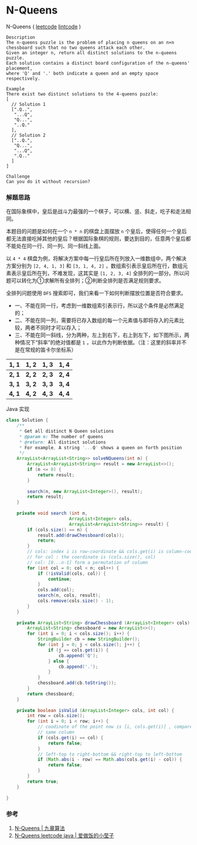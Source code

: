 # N-Queens

 N-Queens  ( [leetcode]()  [lintcode]() )

```
Description
The n-queens puzzle is the problem of placing n queens on an n×n chessboard such that no two queens attack each other.
Given an integer n, return all distinct solutions to the n-queens puzzle.
Each solution contains a distinct board configuration of the n-queens' placement, 
where 'Q' and '.' both indicate a queen and an empty space respectively.

Example
There exist two distinct solutions to the 4-queens puzzle:
[
  // Solution 1
  [".Q..",
   "...Q",
   "Q...",
   "..Q."
  ],
  // Solution 2
  ["..Q.",
   "Q...",
   "...Q",
   ".Q.."
  ]
]

Challenge 
Can you do it without recursion?
```

### 解题思路

在国际象棋中，皇后是战斗力最强的一个棋子，可以横、竖、斜走，吃子和走法相同。

本题目的问题是如何在一个 `n * n` 的棋盘上面摆放 `n` 个皇后，使得任何一个皇后都无法直接吃掉其他的皇后？根据国际象棋的规则，要达到目的，任意两个皇后都不能处在同一行、同一列、同一斜线上面。

以 `4 * 4` 棋盘为例，将解决方案中每一行皇后所在列放入一维数组中，两个解决方案分别为 `[2, 4, 1, 3]` 和 `[3, 1, 4, 2]` ，数组索引表示皇后所在行，数组元素表示皇后所在列，不难发现，这其实是 `[1, 2, 3, 4]` 全排列的一部分。所以问题可以转化为①求解所有全排列；②判断全排列是否满足规则要求。

全排列问题使用 `DFS` 搜索即可，我们来看一下如何判断摆放位置是否符合要求。

- 一、不能在同一行，考虑到一维数组索引表示行，所以这个条件是必然满足的；
- 二、不能在同一列，需要将已存入数组的每一个元素值与即将存入的元素比较，两者不同时才可以存入；
- 三、不能在同一斜线，分为两种，左上到右下，右上到左下，如下图所示，两种情况下“斜率”的绝对值都是 `1` ，以此作为判断依据。（注：这里的斜率并不是在常规的笛卡尔坐标系）

|   1, 1   | **1, 2** | **1, 3** | **1, 4** |
| :------: | :------: | :------: | :------: |
| **2, 1** | **2, 2** | **2, 3** | **2, 4** |
| **3, 1** | **3, 2** | **3, 3** | **3, 4** |
| **4, 1** | **4, 2** | **4, 3** | **4, 4** |



Java 实现

```java
class Solution {
    /**
     * Get all distinct N-Queen solutions
     * @param n: The number of queens
     * @return: All distinct solutions
     * For example, A string '...Q' shows a queen on forth position
     */
    ArrayList<ArrayList<String>> solveNQueens(int n) {
        ArrayList<ArrayList<String>> result = new ArrayList<>();
        if (n <= 0) {
            return result;
        }
        
        search(n, new ArrayList<Integer>(), result);
        return result;
    }
    
    private void search (int n,
                        ArrayList<Integer> cols,
                        ArrayList<ArrayList<String>> result) {
        if (cols.size() == n) {
            result.add(drawChessboard(cols));
            return;
        }          
        // cols: index i is row-coordinate && cols.get(i) is column-coordinate
        // for col : the coordinate is (cols.size(), col)
        // col: [0...n-1] form a permutation of column
        for (int col = 0; col < n; col++) {
            if (!isValid(cols, col)) {
                continue;
            }
            cols.add(col);
            search(n, cols, result);
            cols.remove(cols.size() - 1);
        }
    }
    
    private ArrayList<String> drawChessboard (ArrayList<Integer> cols) {
        ArrayList<String> chessboard = new ArrayList<>();
        for (int i = 0; i < cols.size(); i++) {
            StringBuilder cb = new StringBuilder();
            for (int j = 0; j < cols.size(); j++) {
                if (j == cols.get(i)) {
                    cb.append('Q');
                } else {
                    cb.append('.');
                }
            }
            chessboard.add(cb.toString());
        }
        return chessboard;
    }
    
    private boolean isValid (ArrayList<Integer> cols, int col) {
        int row = cols.size();
        for (int i = 0; i < row; i++) {
            // coodinate of the point now is [i, cols.get(i)] , compare with point [row, col]
            // same column
            if (cols.get(i) == col) {
                return false;
            }
            // left-top to right-bottom && right-top to left-bottom
            if (Math.abs(i - row) == Math.abs(cols.get(i) - col)) {
                return false;
            }
        }
        return true;
    }
    
}
```



### 参考

1. [ N-Queens | 九章算法](http://www.jiuzhang.com/solutions/n-queens/)
2. [N-Queens leetcode java | 爱做饭的小莹子](http://www.cnblogs.com/springfor/p/3870944.html)